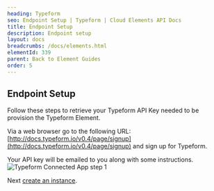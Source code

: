 ```yaml
---
heading: Typeform
seo: Endpoint Setup | Typeform | Cloud Elements API Docs
title: Endpoint Setup
description: Endpoint setup
layout: docs
breadcrumbs: /docs/elements.html
elementId: 339
parent: Back to Element Guides
order: 5
---
```


## Endpoint Setup

Follow these steps to retrieve your Typeform API Key needed to be provision the Typeform Element.

Via a web browser go to the following URL: [http://docs.typeform.io/v0.4/page/signup](http://docs.typeform.io/v0.4/page/signup) and sign up for Typeform.

Your API key will be emailed to you along with some instructions.
![Typeform Connected App step 1](http://cloud-elements.com/wp-content/uploads/2016/02/TypeformAPI1.png)

Next [create an instance](typeform-create-instance.html).
